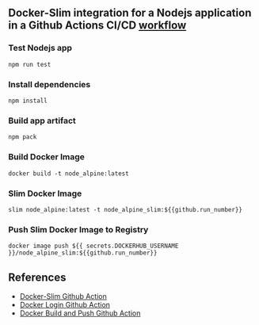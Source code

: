 ## Docker-Slim integration for a Nodejs application in a Github Actions CI/CD [workflow]()

### Test Nodejs app 
```
npm run test
```
### Install dependencies
```
npm install 
```
### Build app artifact
```
npm pack
``` 
### Build Docker Image
```
docker build -t node_alpine:latest
```
### Slim Docker Image
```
slim node_alpine:latest -t node_alpine_slim:${{github.run_number}}
```
### Push Slim Docker Image to Registry
```
docker image push ${{ secrets.DOCKERHUB_USERNAME }}/node_alpine_slim:${{github.run_number}}
```

## References
- [Docker-Slim Github Action](https://github.com/marketplace/actions/docker-slim-github-action)
- [Docker Login Github Action](https://github.com/docker/login-action)
- [Docker Build and Push Github Action](https://github.com/docker/build-push-action)